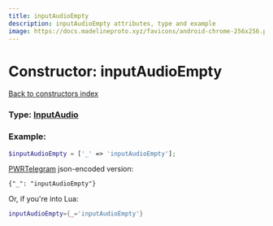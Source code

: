 ```yaml
---
title: inputAudioEmpty
description: inputAudioEmpty attributes, type and example
image: https://docs.madelineproto.xyz/favicons/android-chrome-256x256.png
---
```

# Constructor: inputAudioEmpty  
[Back to constructors index](index.md)






### Type: [InputAudio](../types/InputAudio.md)


### Example:

```php
$inputAudioEmpty = ['_' => 'inputAudioEmpty'];
```  

[PWRTelegram](https://pwrtelegram.xyz) json-encoded version:

```
{"_": "inputAudioEmpty"}
```


Or, if you're into Lua:

```lua
inputAudioEmpty={_='inputAudioEmpty'}

```


